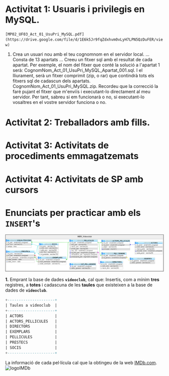 # Activitat 1: Usuaris i privilegis en MySQL.

`[MP02_UF03_Act_01_UsuPri_MySQL.pdf](https://drive.google.com/file/d/1E6k5Jr9fqZdxhvm0vLyH7LPN5QzDuFER/view)`
1. Crea un usuari nou amb el teu cognomnom en el servidor local.
...
Consta de 13 apartats
...
Creeu un fitxer sql amb el resultat de cada apartat. Per exemple, el nom del fitxer que
conté la solució a l'apartat 1 serà:
CognomNom_Act_01_UsuPri_MySQL_Apartat_001.sql.
I el lliurament, serà un fitxer comprimit (zip, o rar) que contindrà tots els fitxers sql de
cadascun dels apartats.
CognomNom_Act_01_UsuPri_MySQL.zip.
Recordeu que la correcció la faré pujant el fitxer que m'enviïs i executant-lo directament
al meu servidor. Per tant, sabreu si em funcionarà o no, si executant-lo vosaltres en el
vostre servidor funciona o no.


# Activitat 2: Treballadors amb fills.
# Activitat 3: Activitats de procediments emmagatzemats 
# Activitat 4: Activitats de SP amb cursors


# Enunciats per practicar amb els `INSERT`'s
![MER_Videoclub](./imatges/MER_Videoclub.png)


**1.** Emprant la base de dades **`videoclub`**, cal que:
Insertis, com a mínim **tres** registres, a **totes** i cadascuna de les **taules** que existeixen a la base de dades de **`videoclub`**.


~~~~sql
+---------------------+
| Taules a videoclub  |
+---------------------+
| ACTORS              |
| ACTORS_PELLICULES   |
| DIRECTORS           |
| EXEMPLARS           |
| PELLICULES          |
| PRESTECS            |
| SOCIS               |
+---------------------+
~~~~
La informació de cada pel·lícula cal que la obtingeu de la web [IMDb.com](https://www.imdb.com/). ![logoIMDb](https://upload.wikimedia.org/wikipedia/commons/thumb/6/69/IMDB_Logo_2016.svg/245px-IMDB_Logo_2016.svg.png)
